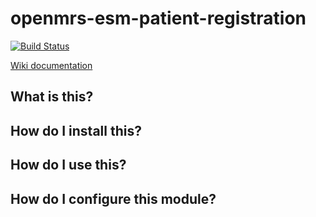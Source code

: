 # openmrs-esm-patient-registration

[![Build Status](https://travis-ci.org/openmrs/openmrs-esm-patient-registration.svg?branch=master)](https://travis-ci.org/openmrs/openmrs-esm-patient-registration)

[Wiki documentation](https://wiki.openmrs.org/display/projects/openmrs-esm-patient-registration)

## What is this?

## How do I install this?

## How do I use this?

## How do I configure this module?
